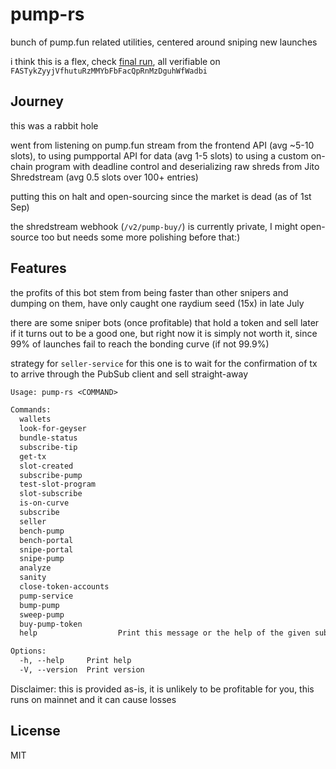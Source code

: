 # pump-rs

bunch of pump.fun related utilities, centered around sniping new launches

i think this is a flex, check [final run](https://github.com/piotrostr/pump-rs/blob/master/runs/final.txt), all verifiable on `FASTykZyyjVfhutuRzMMYbFbFacQpRnMzDguhWfWadbi`

## Journey

this was a rabbit hole

went from listening on pump.fun stream from the frontend API (avg ~5-10 slots),
to using pumpportal API for data (avg 1-5 slots) to using a custom on-chain
program with deadline control and deserializing raw shreds from Jito
Shredstream (avg 0.5 slots over 100+ entries)

putting this on halt and open-sourcing since the market is dead (as of 1st Sep)

the shredstream webhook (`/v2/pump-buy/`) is currently private, I might
open-source too but needs some more polishing before that:)

## Features

the profits of this bot stem from being faster than other snipers and dumping
on them, have only caught one raydium seed (15x) in late July

there are some sniper bots (once profitable) that hold a token and sell later
if it turns out to be a good one, but right now it is simply not worth it,
since 99% of launches fail to reach the bonding curve (if not 99.9%)

strategy for `seller-service` for this one is to wait for the confirmation of
tx to arrive through the PubSub client and sell straight-away

```txt
Usage: pump-rs <COMMAND>

Commands:
  wallets
  look-for-geyser
  bundle-status
  subscribe-tip
  get-tx
  slot-created
  subscribe-pump
  test-slot-program
  slot-subscribe
  is-on-curve
  subscribe
  seller
  bench-pump
  bench-portal
  snipe-portal
  snipe-pump
  analyze
  sanity
  close-token-accounts
  pump-service
  bump-pump
  sweep-pump
  buy-pump-token
  help                  Print this message or the help of the given subcommand(s)

Options:
  -h, --help     Print help
  -V, --version  Print version
```

Disclaimer: this is provided as-is, it is unlikely to be profitable for you,
this runs on mainnet and it can cause losses

## License

MIT
